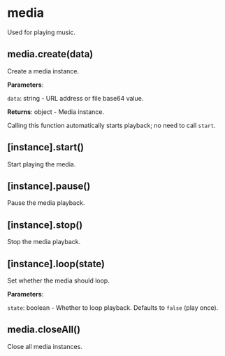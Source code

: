 # media

Used for playing music.

## media.create(data)

Create a media instance.

**Parameters**:

`data`: string - URL address or file base64 value.

**Returns**: object - Media instance.

Calling this function automatically starts playback; no need to call `start`.

## [instance].start()

Start playing the media.

## [instance].pause()

Pause the media playback.

## [instance].stop()

Stop the media playback.

## [instance].loop(state)

Set whether the media should loop.

**Parameters**:

`state`: boolean - Whether to loop playback. Defaults to `false` (play once).

## media.closeAll()

Close all media instances.